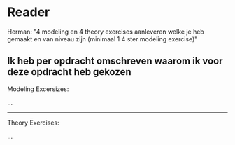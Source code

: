 # Reader

Herman: "4 modeling en 4 theory exercises aanleveren welke je heb gemaakt en van niveau zijn (minimaal 1 4 ster modeling exercise)"

Ik heb per opdracht omschreven waarom ik voor deze opdracht heb gekozen
---
Modeling Excersizes:

...

---
Theory Exercises:

...
